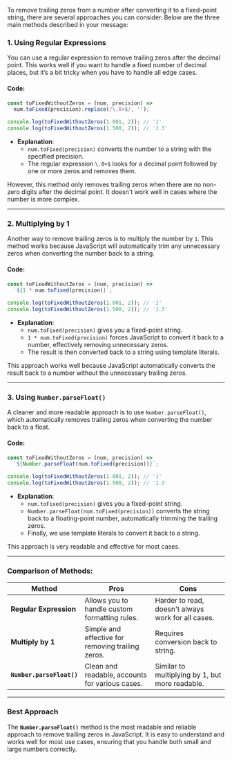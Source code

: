 To remove trailing zeros from a number after converting it to a fixed-point string, there are several approaches you can consider. Below are the three main methods described in your message:

### 1. **Using Regular Expressions**

You can use a regular expression to remove trailing zeros after the decimal point. This works well if you want to handle a fixed number of decimal places, but it’s a bit tricky when you have to handle all edge cases.

#### Code:

```javascript
const toFixedWithoutZeros = (num, precision) =>
  num.toFixed(precision).replace(/\.0+$/, '');

console.log(toFixedWithoutZeros(1.001, 2)); // '1'
console.log(toFixedWithoutZeros(1.500, 2)); // '1.5'
```

- **Explanation**: 
  - `num.toFixed(precision)` converts the number to a string with the specified precision.
  - The regular expression `\.0+$` looks for a decimal point followed by one or more zeros and removes them.
  
However, this method only removes trailing zeros when there are no non-zero digits after the decimal point. It doesn't work well in cases where the number is more complex.

---

### 2. **Multiplying by 1**

Another way to remove trailing zeros is to multiply the number by `1`. This method works because JavaScript will automatically trim any unnecessary zeros when converting the number back to a string.

#### Code:

```javascript
const toFixedWithoutZeros = (num, precision) =>
  `${1 * num.toFixed(precision)}`;

console.log(toFixedWithoutZeros(1.001, 2)); // '1'
console.log(toFixedWithoutZeros(1.500, 2)); // '1.5'
```

- **Explanation**:
  - `num.toFixed(precision)` gives you a fixed-point string.
  - `1 * num.toFixed(precision)` forces JavaScript to convert it back to a number, effectively removing unnecessary zeros.
  - The result is then converted back to a string using template literals.

This approach works well because JavaScript automatically converts the result back to a number without the unnecessary trailing zeros.

---

### 3. **Using `Number.parseFloat()`**

A cleaner and more readable approach is to use `Number.parseFloat()`, which automatically removes trailing zeros when converting the number back to a float.

#### Code:

```javascript
const toFixedWithoutZeros = (num, precision) =>
  `${Number.parseFloat(num.toFixed(precision))}`;

console.log(toFixedWithoutZeros(1.001, 2)); // '1'
console.log(toFixedWithoutZeros(1.500, 2)); // '1.5'
```

- **Explanation**:
  - `num.toFixed(precision)` gives you a fixed-point string.
  - `Number.parseFloat(num.toFixed(precision))` converts the string back to a floating-point number, automatically trimming the trailing zeros.
  - Finally, we use template literals to convert it back to a string.

This approach is very readable and effective for most cases.

---

### Comparison of Methods:

| **Method**              | **Pros**                                          | **Cons**                                    |
|-------------------------|---------------------------------------------------|---------------------------------------------|
| **Regular Expression**   | Allows you to handle custom formatting rules.     | Harder to read, doesn't always work for all cases. |
| **Multiply by 1**        | Simple and effective for removing trailing zeros. | Requires conversion back to string.        |
| **`Number.parseFloat()`** | Clean and readable, accounts for various cases.   | Similar to multiplying by 1, but more readable. |

---

### Best Approach

The **`Number.parseFloat()`** method is the most readable and reliable approach to remove trailing zeros in JavaScript. It is easy to understand and works well for most use cases, ensuring that you handle both small and large numbers correctly.